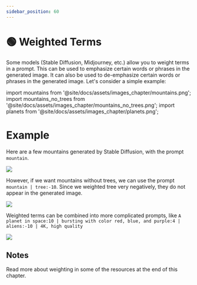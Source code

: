 ```yaml
---
sidebar_position: 60
---
```


# 🟢 Weighted Terms

Some models (Stable Diffusion, Midjourney, etc.) allow you to weight terms in a prompt. This can be used to emphasize certain words or phrases in the generated image. It can 
also be used to de-emphasize certain words or phrases in the generated image. Let's consider a simple example:

import mountains from '@site/docs/assets/images_chapter/mountains.png';
import mountains_no_trees from '@site/docs/assets/images_chapter/mountains_no_trees.png';
import planets from '@site/docs/assets/images_chapter/planets.png';


# Example

Here are a few mountains generated by Stable Diffusion, with the prompt `mountain`.

<div style={{textAlign: 'center'}}>
  <img src={mountains} style={{width: "350px"}} />
</div>

However, if we want mountains without trees, we can use the prompt `mountain | tree:-10`. Since we weighted tree very negatively, they do not appear in the generated image.

<div style={{textAlign: 'center'}}>
  <img src={mountains_no_trees} style={{width: "350px"}} />
</div>

Weighted terms can be combined into more complicated prompts, like 
`A planet in space:10 | bursting with color red, blue, and purple:4 | aliens:-10 | 4K, high quality`

<div style={{textAlign: 'center'}}>
  <img src={planets} style={{width: "350px"}} />
</div>

## Notes

Read more about weighting in some of the resources at the end of this chapter.